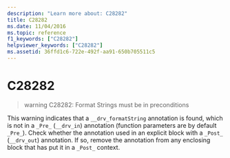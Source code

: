 ```yaml
---
description: "Learn more about: C28282"
title: C28282
ms.date: 11/04/2016
ms.topic: reference
f1_keywords: ["C28282"]
helpviewer_keywords: ["C28282"]
ms.assetid: 36ffd1c6-722e-492f-aa91-650b705511c5
---
```

# C28282

> warning C28282: Format Strings must be in preconditions

This warning indicates that a `__drv_formatString` annotation is found, which is not in a `_Pre_` (`__drv_in`) annotation (function parameters are by default `_Pre_`). Check whether the annotation used in an explicit block with a `_Post_` (`__drv_out`) annotation. If so, remove the annotation from any enclosing block that has put it in a `_Post_` context.
